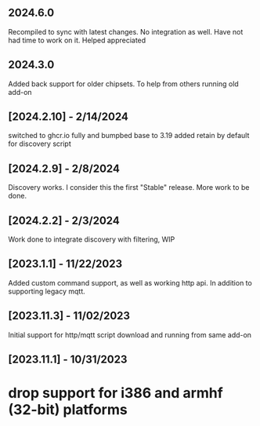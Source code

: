 
## 2024.6.0

Recompiled to sync with latest changes.
No integration as well. Have not had time to work on it.
Helped appreciated


## 2024.3.0

Added back support for older chipsets. To help from others running old add-on

## [2024.2.10] - 2/14/2024

switched to ghcr.io fully and bumpbed base to 3.19
added retain by default for discovery script


## [2024.2.9] - 2/8/2024

Discovery works. I consider this the first "Stable" release. More work to be done.

## [2024.2.2] - 2/3/2024

Work done to integrate  discovery with filtering, WIP

## [2023.1.1] - 11/22/2023

Added custom command support, as well as working http api. In addition to supporting legacy mqtt.


## [2023.11.3] - 11/02/2023

Initial support for http/mqtt script download and running from same add-on


## [2023.11.1] - 10/31/2023

# drop support for i386 and armhf (32-bit) platforms


